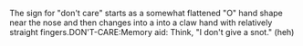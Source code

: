 The sign for "don't care" starts as a somewhat flattened "O" hand 
	shape near the nose and then changes into a into a claw hand with relatively 
	straight fingers.DON'T-CARE:Memory aid: Think, "I don't give a snot." (heh)